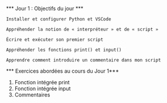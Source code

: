 *** Jour 1 : Objectifs du jour ***

    Installer et configurer Python et VSCode
    
    Appréhender la notion de « interpréteur » et de « script »
    
    Écrire et exécuter son premier script
    
    Appréhender les fonctions print() et input()
    
    Apprendre comment introduire un commentaire dans mon script

*** Exercices abordées au cours du Jour 1***

1) Fonction intégrée print
2) Fonction intégrée input
3) Commentaires

